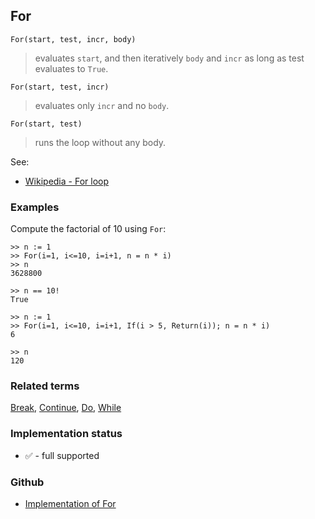 ## For

```
For(start, test, incr, body)
```
> evaluates `start`, and then iteratively `body` and `incr` as long as test evaluates to `True`.

```
For(start, test, incr)
```
> evaluates only `incr` and no `body`.

```
For(start, test)
```
> runs the loop without any body.  
  
See:  
* [Wikipedia - For loop](https://en.wikipedia.org/wiki/For_loop)
  
### Examples

Compute the factorial of 10 using `For`:

``` 
>> n := 1
>> For(i=1, i<=10, i=i+1, n = n * i)
>> n
3628800
 
>> n == 10!
True
 
>> n := 1
>> For(i=1, i<=10, i=i+1, If(i > 5, Return(i)); n = n * i)
6
 
>> n
120
```

### Related terms 
[Break](Break.md), [Continue](Continue.md), [Do](Do.md), [While](While.md) 






### Implementation status

* &#x2705; - full supported

### Github

* [Implementation of For](https://github.com/axkr/symja_android_library/blob/master/symja_android_library/matheclipse-core/src/main/java/org/matheclipse/core/builtin/Programming.java#L1144) 
